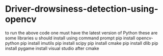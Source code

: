 # Driver-drowsiness-detection-using-opencv
to run the above code one must have the latest version of Python
these are some libraries u should install using command prompt
pip install opencv-python
pip install imutils
pip install scipy
pip install cmake
pip install dlib
pip install pygame
install visual studio after cmake
